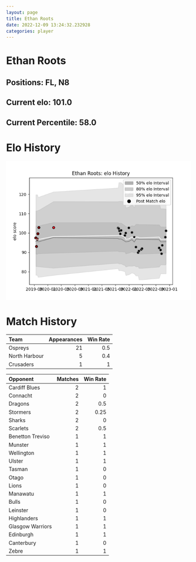 ```yaml
---  
layout: page  
title: Ethan Roots  
date: 2022-12-09 13:24:32.232928  
categories: player  
---
```

# Ethan Roots

## Positions: FL, N8

## Current elo: 101.0

## Current Percentile: 58.0

# Elo History


![elo history](history_EthanRoots.png)
# Match History


| Team          |   Appearances |   Win Rate |
|:--------------|--------------:|-----------:|
| Ospreys       |            21 |        0.5 |
| North Harbour |             5 |        0.4 |
| Crusaders     |             1 |        1   |

| Opponent         |   Matches |   Win Rate |
|:-----------------|----------:|-----------:|
| Cardiff Blues    |         2 |       1    |
| Connacht         |         2 |       0    |
| Dragons          |         2 |       0.5  |
| Stormers         |         2 |       0.25 |
| Sharks           |         2 |       0    |
| Scarlets         |         2 |       0.5  |
| Benetton Treviso |         1 |       1    |
| Munster          |         1 |       1    |
| Wellington       |         1 |       1    |
| Ulster           |         1 |       1    |
| Tasman           |         1 |       0    |
| Otago            |         1 |       0    |
| Lions            |         1 |       0    |
| Manawatu         |         1 |       1    |
| Bulls            |         1 |       0    |
| Leinster         |         1 |       0    |
| Highlanders      |         1 |       1    |
| Glasgow Warriors |         1 |       1    |
| Edinburgh        |         1 |       1    |
| Canterbury       |         1 |       0    |
| Zebre            |         1 |       1    |